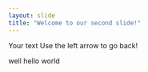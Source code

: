 ```yaml
---
layout: slide
title: "Welcome to our second slide!"
---
```

Your text
Use the left arrow to go back!

well hello world
